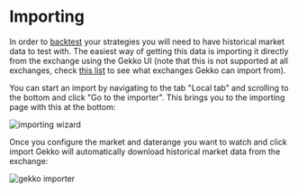 # Importing

In order to [backtest](./backtest.md) your strategies you will need to have historical market data to test with. The easiest way of getting this data is importing it directly from the exchange using the Gekko UI (note that this is not supported at all exchanges, check [this list](../introduction/supported_exchanges.md) to see what exchanges Gekko can import from).

You can start an import by navigating to the tab "Local tab" and scrolling to the bottom and click "Go to the importer". This brings you to the importing page with this at the bottom:

![importing wizard](https://user-images.githubusercontent.com/969743/28596822-a79509cc-7192-11e7-9293-53066f598053.png)

Once you configure the market and daterange you want to watch and click import Gekko will automatically download historical market data from the exchange:

![gekko importer](https://user-images.githubusercontent.com/969743/28597211-914dbe32-7194-11e7-8352-60a69afdf846.png)